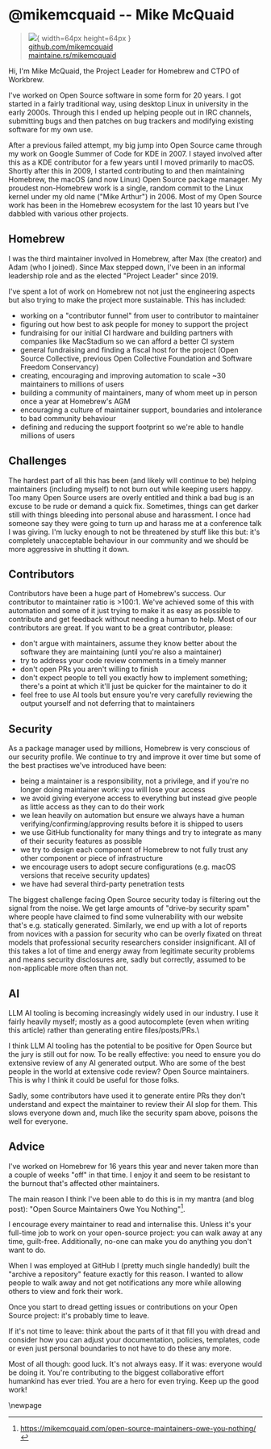 # @mikemcquaid -- Mike McQuaid

> ![](https://github.com/mikemcquaid.png){ width=64px height=64px }  
> [github.com/mikemcquaid](https://github.com/mikemcquaid)  
> [maintaine.rs/mikemcquaid](https://maintaine.rs/mikemcquaid)

Hi, I'm Mike McQuaid, the Project Leader for Homebrew and CTPO of Workbrew.

I've worked on Open Source software in some form for 20 years.
I got started in a fairly traditional way, using desktop Linux in university in the early 2000s.
Through this I ended up helping people out in IRC channels, submitting bugs and then patches on bug trackers and modifying existing software for my own use.

After a previous failed attempt, my big jump into Open Source came through my work on Google Summer of Code for KDE in 2007.
I stayed involved after this as a KDE contributor for a few years until I moved primarily to macOS.
Shortly after this in 2009, I started contributing to and then maintaining Homebrew, the macOS (and now Linux) Open Source package manager.
My proudest non-Homebrew work is a single, random commit to the Linux kernel under my old name ("Mike Arthur") in 2006.
Most of my Open Source work has been in the Homebrew ecosystem for the last 10 years but I've dabbled with various other projects.

## Homebrew

I was the third maintainer involved in Homebrew, after Max (the creator) and Adam (who I joined).
Since Max stepped down, I've been in an informal leadership role and as the elected "Project Leader" since 2019.

I've spent a lot of work on Homebrew not not just the engineering aspects but also trying to make the project more sustainable.
This has included:

- working on a "contributor funnel" from user to contributor to maintainer
- figuring out how best to ask people for money to support the project
- fundraising for our initial CI hardware and building partners with companies like MacStadium so we can afford a better CI system
- general fundraising and finding a fiscal host for the project (Open Source Collective, previous Open Collective Foundation and Software Freedom Conservancy)
- creating, encouraging and improving automation to scale ~30 maintainers to millions of users
- building a community of maintainers, many of whom meet up in person once a year at Homebrew's AGM
- encouraging a culture of maintainer support, boundaries and intolerance to bad community behaviour
- defining and reducing the support footprint so we're able to handle millions of users

## Challenges

The hardest part of all this has been (and likely will continue to be) helping maintainers (including myself) to not burn out while keeping users happy.
Too many Open Source users are overly entitled and think a bad bug is an excuse to be rude or demand a quick fix.
Sometimes, things can get darker still with things bleeding into personal abuse and harassment.
I once had someone say they were going to turn up and harass me at a conference talk I was giving.
I'm lucky enough to not be threatened by stuff like this but: it's completely unacceptable behaviour in our community and we should be more aggressive in shutting it down.

## Contributors

Contributors have been a huge part of Homebrew's success.
Our contributor to maintainer ratio is >100:1.
We've achieved some of this with automation and some of it just trying to make it as easy as possible to contribute and get feedback without needing a human to help.
Most of our contributors are great.
If you want to be a great contributor, please:

- don't argue with maintainers, assume they know better about the software they are maintaining (until you're also a maintainer)
- try to address your code review comments in a timely manner
- don't open PRs you aren't willing to finish
- don't expect people to tell you exactly how to implement something; there's a point at which it'll just be quicker for the maintainer to do it
- feel free to use AI tools but ensure you're very carefully reviewing the output yourself and not deferring that to maintainers

## Security

As a package manager used by millions, Homebrew is very conscious of our security profile.
We continue to try and improve it over time but some of the best practises we've introduced have been:

- being a maintainer is a responsibility, not a privilege, and if you're no longer doing maintainer work: you will lose your access
- we avoid giving everyone access to everything but instead give people as little access as they can to do their work
- we lean heavily on automation but ensure we always have a human verifying/confirming/approving results before it is shipped to users
- we use GitHub functionality for many things and try to integrate as many of their security features as possible
- we try to design each component of Homebrew to not fully trust any other component or piece of infrastructure
- we encourage users to adopt secure configurations (e.g. macOS versions that receive security updates)
- we have had several third-party penetration tests

The biggest challenge facing Open Source security today is filtering out the signal from the noise.
We get large amounts of "drive-by security spam" where people have claimed to find some vulnerability with our website that's e.g. statically generated.
Similarly, we end up with a lot of reports from novices with a passion for security who can be overly fixated on threat models that professional security researchers consider insignificant.
All of this takes a lot of time and energy away from legitimate security problems and means security disclosures are, sadly but correctly, assumed to be non-applicable more often than not.

## AI

LLM AI tooling is becoming increasingly widely used in our industry.
I use it fairly heavily myself; mostly as a good autocomplete (even when writing this article) rather than generating entire files/posts/PRs.\

I think LLM AI tooling has the potential to be positive for Open Source but the jury is still out for now.
To be really effective: you need to ensure you do extensive review of any AI generated output.
Who are some of the best people in the world at extensive code review?
Open Source maintainers.
This is why I think it could be useful for those folks.

Sadly, some contributors have used it to generate entire PRs they don't understand and expect the maintainer to review their AI slop for them.
This slows everyone down and, much like the security spam above, poisons the well for everyone.

## Advice

I've worked on Homebrew for 16 years this year and never taken more than a couple of weeks "off" in that time.
I enjoy it and seem to be resistant to the burnout that's affected other maintainers.

The main reason I think I've been able to do this is in my mantra (and blog post):
"Open Source Maintainers Owe You Nothing"[^66].

I encourage every maintainer to read and internalise this.
Unless it's your full-time job to work on your open-source project: you can walk away at any time, guilt-free.
Additionally, no-one can make you do anything you don't want to do.

When I was employed at GitHub I (pretty much single handedly) built the "archive a repository" feature exactly for this reason.
I wanted to allow people to walk away and not get notifications any more while allowing others to view and fork their work.

Once you start to dread getting issues or contributions on your Open Source project: it's probably time to leave.

If it's not time to leave: think about the parts of it that fill you with dread and consider how you can adjust your documentation, policies, templates, code or even just personal boundaries to not have to do these any more.

Most of all though: good luck.
It's not always easy.
If it was: everyone would be doing it.
You're contributing to the biggest collaborative effort humankind has ever tried.
You are a hero for even trying.
Keep up the good work!

\newpage


[^66]: https://mikemcquaid.com/open-source-maintainers-owe-you-nothing/
